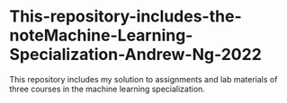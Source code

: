 # This-repository-includes-the-noteMachine-Learning-Specialization-Andrew-Ng-2022
This repository includes my solution to assignments and lab materials of three courses in the machine learning specialization.
